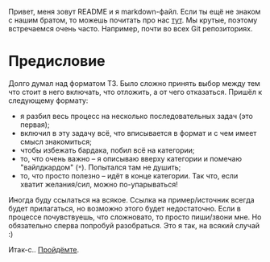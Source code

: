 Привет, меня зовут README и я markdown-файл. Если ты ещё не знаком с нашим братом, то можешь почитать про нас [тут](https://www.markdownguide.org/basic-syntax/). Мы крутые, поэтому встречаемся очень часто. Например, почти во всех Git репозиториях.

# Предисловие
Долго думал над форматом ТЗ. Было сложно принять выбор между тем что стоит в него включать, что отложить, а от чего отказаться. Пришёл к следующему формату:
* я разбил весь процесс на несколько последовательных задач (это первая);
* включил в эту задачу всё, что вписывается в формат и с чем имеет смысл знакомиться;
* чтобы избежать бардака, побил всё на категории;
* то, что очень важно – я описываю вверху категории и помечаю "вайлдкардом" (`*`). Попытался там не душить;
* то, что просто полезно – идёт в конце категории. Так что, если хватит желания/сил, можно по-упарываться!

Иногда буду ссылаться на всякое. Ссылка на пример/источник всегда будет прилагаться, но возможно этого будет недостаточно. Если в процессе почувствуешь, что сложновато, то просто пиши/звони мне. Но обязательно сперва попробуй разобраться. Это я так, на всякий случай :)

Итак-с.. [Пройдёмте](https://github.com/PoliceAmunice/tasks-sapper/blob/master/PREFERENCES.md).
